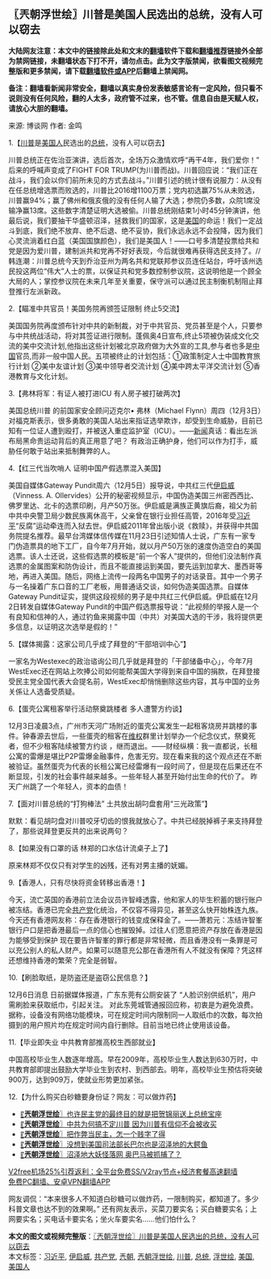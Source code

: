  <h2>〖兲朝浮世绘〗川普是美国人民选出的总统，没有人可以窃去</h2> <p class="notice"><b>大陆网友注意：本文中的链接除此处和文末的<a href="https://github.com/bannedbook/fanqiang" >翻墙</a>软件下载和<a href="https://github.com/killgcd/justmysocks/blob/master/README.md">翻墙推荐</a>链接外全部为禁网链接，未翻墙状态下打不开，请勿点击。此为文字版禁闻，欲看图文视频完整版和更多禁闻，请下载<a href="https://github.com/bannedbook/fanqiang">翻墙软件或APP</a>后翻墙上禁闻网。</p><p>备注：翻墙看新闻非常安全，翻墙以真实身份发表敏感言论有一定风险，但只看不说则没有任何风险，翻的人太多，政府管不过来，也不管。信息自由是天赋人权，请放心大胆的翻墙。</b></p>  <div class="entry"> <p>来源:&nbsp;博谈网                            作者:&nbsp;金鸣                           </p> <p>1.【<a href="https://www.bannedbook.org/bnews/tag/%e5%b7%9d%e6%99%ae/" class="st_tag internal_tag" rel="tag" title="标签 川普 下的日志">川普</a>是<a href="https://www.bannedbook.org/bnews/tag/%E7%BE%8E%E5%9B%BD%E4%BA%BA/" class="st_tag internal_tag" rel="tag" title="标签 美国人 下的日志">美国人</a>民选出的<a href="https://www.bannedbook.org/bnews/tag/%e6%80%bb%e7%bb%9f/" class="st_tag internal_tag" rel="tag" title="标签 总统 下的日志">总统</a>，没有人可以窃去】</p> <p></p> <p>川普总统正在佐治亚演讲，选后首次，全场万众激情欢呼“再干4年，我们爱你！” 后来的呼喊声变成了FIGHT FOR TRUMP(为川普而战)。川普回应说：“我们正在战斗，我们会以你们前所未见的方式去战斗。&#8221;川普引述的统计很有说服力：从没有在任总统增选票而败选的，川普比2016增1100万票；党内初选赢75%从未败选，川普赢94%；赢了佛州和俄亥俄的没有任何人输了大选；参院仍多数，众院1席没输净赢13席。这些数字清楚证明大选被偷。川普总统刚结束1小时45分钟演讲，他最后说，我们要抽干华盛顿沼泽，拯救我们的国家，这是<a href="https://www.bannedbook.org/bnews/tag/%e7%be%8e%e5%9b%bd/" class="st_tag internal_tag" rel="tag" title="标签 美国 下的日志">美国</a>的命运！我们一定战斗到底，我们绝不放弃、绝不后退、绝不妥协，我们永远永远不会投降，因为我们心灵流淌着红白蓝（美国国旗颜色），我们是美国人！——口号多清楚投票给共和党是因为爱川普，建制派共和党再不好好表现，今后就很难再获得选民支持了。//韩连潮：川普总统今天到乔治亚州为两名共和党联邦参议员连任站台，呼吁该州选民投这两位“伟大”人士的票，以保证共和党多数控制参议院，这说明他是一个顾全大局的人；掌控参议院在未来几年至关重要，保守派可以通过民主制衡机制阻止拜登推行左派新政。</p> <p>2.【瞄准中共官员！美国务院再颁签证限制 终止5交流】</p> <p></p> <p>美国国务院再度颁布针对中共的新制裁，对于中共官员、党员甚至是个人，只要参与中共统战活动，将对其签证进行限制。蓬佩奥4日宣布,终止5项被伪装成文化交流的美中交流计划,他指出这些计划被北京政府做为大外宣的工具,参与者也多是<span class='wp_keywordlink_affiliate'><a href="https://www.bannedbook.org/" title="中国" target="_blank">中国</a></span>官员,而非一般中国人民。五项被终止的计划包括：①政策制定人士中国教育旅行计划 ②美中友谊计划 ③美中领导者交流计划 ④美中跨太平洋交流计划 ⑤香港教育与文化计划。</p> <p>3.【弗林将军：有证人被打进ICU 有人房子被打破两次】</p> <p></p>  <p>美国总统川普 的前国家安全顾问迈克尔• 弗林（Michael Flynn）周四（12月3日）对福克斯表示，很多勇敢的美国人站出来指证选举欺诈，却受到生命威胁，目前已知有一位证人遭到殴打，并被送入重症监护室（ICU）。——<span class='wp_keywordlink_affiliate'><a href="https://www.bannedbook.org/" title="新闻">新闻</a></span>真话：看出左派布局黑命贵运动背后的真正用意了吧？ 有政治正确护身，他们可以作为打手，威胁任何敢于站出来抵制舞弊的人。</p> <p>4.【红三代当吹哨人 证明中国产假选票混入美国】</p> <p></p> <p>美国自媒体Gateway Pundit周六（12月5日）报导说，中共红三代<a href="https://www.bannedbook.org/bnews/tag/%e4%bc%8a%e5%90%af%e5%a8%81/" class="st_tag internal_tag" rel="tag" title="标签 伊启威 下的日志">伊启威</a>（Vinness. A. Ollervides）公开的秘密视频显示，中国伪造美国三州密西西比、佛罗里达、北卡的选票印刷，月产50万张。伊启威是满族正黄旗后裔，祖父为前中共中央警卫局少数民族离休高干，父亲曾在银行业担任高管，2016年受<a href="https://www.bannedbook.org/bnews/tag/%e4%b9%a0%e8%bf%91%e5%b9%b3/" class="st_tag internal_tag" rel="tag" title="标签 习近平 下的日志">习近平</a>“反腐”运动牵连而入狱去世。伊启威2011年曾出版小说《救赎》，并获得中共国务院提名推荐。最早台湾媒体信传媒在11月23日引述知情人士说，广东有一家专门伪造票具的地下工厂，自今年7月开始，就以月产50万张的速度伪造空白的美国选票。该人士还说，这些假选票的模板是“前一个客人”提供的，但他们没法制作真选票的金属图案和防伪设计，而且不能直接运到美国，要先运到加拿大、墨西哥等地，再进入美国。随后，网络上流传一段两名中国男子的对话录音。其中一个男子与一名操着广东口音的工厂老板，用普通话交谈，如何伪造美国选票。自媒体Gateway Pundit证实，提供这段视频的男子是中共红三代伊启威。伊启威在12月2日转发自媒体Gateway Pundit的中国产假选票报导说：“此视频的举报人是一个有良知和信神的人，通过钓鱼来揭露中国（中共）对美国大选的干涉，我将提供更多信息，以证明这次选举是假的！”</p> <p>5.【媒体揭露：这家公司几乎成了拜登的“干部培训中心”】</p> <p></p> <p>一家名为Westexec的政治谘询公司几乎就是拜登的「干部储备中心」，今年7月WestExec还在网站上吹捧公司如何能帮美国大学得到来自中国的捐款，在拜登接受民主党全国代表大会提名前，WestExec却悄悄删除这些内容，其与中国的业务关係让人选备受质疑。</p> <p>6.【蛋壳公寓租客举行活动祭奠跳楼者 多人遭警方约谈】</p> <p></p>  <p>12月3日凌晨3点，广州市天河广场附近的蛋壳公寓发生一起租客烧房并跳楼的事件。钟春源去世后，一些蛋壳的租客在<span class='wp_keywordlink_affiliate'><a href="https://www.bannedbook.org/bnews/weiquan/" title="维权" target="_blank">维权</a></span>群里计划举办一个纪念仪式，祭奠死者，但不少租客陆续被警方约谈 ，继而退出。——财经纵横：我一直都说，长租公寓的雷爆是堪比P2P雷爆金融事件，危害无穷。现在看来我的这个观点还在不断被验证。虽然蛋壳为代表的长租公寓已经雷爆有一段时间了，但是现在后果还在不断显现，引发的社会事件越来越多。一些年轻人甚至开始付出生命的代价了。 昨天广州跳了一个年轻人，资本的血债！</p> <p>7.【面对川普总统的“打狗棒法” 土共放出胡叼盘套用“三光政策”】</p> <p></p> <p>默默：看见胡叼盘对川普咬牙切齿的恨我就放心了。中共已经脱掉裤子来支持拜登了，那些说拜登更反共的出来说两句？</p> <p>8.【如果没有口罩的话 林郑的口水估计流桌子上了】</p> <p></p> <p>原来林郑不仅仅只有对学生的凶残，还有对男主播的妩媚。</p> <p>9.【香港人，只有尽快将资金转移出香港！】</p> <p></p>  <p>今天，流亡英国的香港前立法会议员许智峰透露，他和家人的毕生积蓄的银行账户被冻结。香港已完全<a href="https://www.bannedbook.org/bnews/tag/%e5%85%b1%e4%ba%a7%e5%85%9a/" class="st_tag internal_tag" rel="tag" title="标签 共产党 下的日志">共产党</a>化统治，不仅容不得异见，甚至这么快开始株连九族。今天还有香港网友称：存在香港银行的钱变成保释金了。——萧若元：冻结许智峯银行户口是把香港最后一点的信心也摧毁掉。过往人们愿意把资产存放在香港是因为能够受到保护 现在要告许智峯的罪行都是非常轻微，而且香港没有一条罪是可以充公别人的私人财产。如果可以随意充公那在香港所有人不就没有保障？凭这样还想维持香港的繁荣？完全是弱智。</p> <p>10.【刷脸取纸，是防盗还是盗窃公民信息？】</p> <p></p> <p>12月6日消息 日前据媒体报道，广东东莞有公厕安装了 “人脸识别供纸机”，用户需刷脸来获取纸巾，引起关注。 对此东莞城管通报回应称，初衷是为避免浪费。据称，设备没有网络功能模块，可在规定时间内限制同一人取纸巾的次数，每次拍摄到的用户照片均在规定时间内自行删除。目前当地已终止使用该设备。</p> <p>11.【毕业即失业 中共教育部推高校生西部就业】</p> <p></p> <p>中国高校毕业生人数逐年增高。早在2009年，高校毕业生人数达到630万时，中共教育部即提出鼓励大学毕业生到农村、到西部去。明年，高校毕业生预估将突破900万，达到909万，使就业形势更加紧张。</p> <p>12.【为什么购买白砂糖要身份证？网友：可以做炸药】</p> <p></p>  <ul class='op-related-articles' title='相关阅读'> <li><a href='https://www.bannedbook.org/bnews/ssgc/20201205/1442198.html' target='_blank'>〖<b>兲朝浮世绘</b>〗也许民主党的最终目的就是把贺锦丽送上总统宝座</a></li> <li><a href='https://www.bannedbook.org/bnews/ssgc/20201204/1441730.html' target='_blank'>〖<b>兲朝浮世绘</b>〗中共为何搞不定川普 因为川普有信仰不会被收买</a></li> <li><a href='https://www.bannedbook.org/bnews/ssgc/20201203/1441146.html' target='_blank'>〖<b>兲朝浮世绘</b>〗把作弊当民主，怎一个贱字了得</a></li> <li><a href='https://www.bannedbook.org/bnews/ssgc/20201202/1440502.html' target='_blank'>〖<b>兲朝浮世绘</b>〗没想到美国司法部长巴尔也是沼泽地的大鳄鱼</a></li> <li><a href='https://www.bannedbook.org/bnews/ssgc/20201201/1439836.html' target='_blank'>〖<b>兲朝浮世绘</b>〗沼泽地大妖怪落网 奥巴马被抓捕了？</a></li> </ul> <p class="texttj"> <a href="https://github.com/bannedbook/fanqiang/wiki/V2ray%E6%9C%BA%E5%9C%BA" target="_blank">V2free机场25%引荐返利：全平台免费SS/V2ray节点+经济套餐高速翻墙</a><br/> <a href="https://github.com/bannedbook/fanqiang/wiki/%E7%A6%81%E9%97%BB%E7%BD%91%E5%AE%89%E5%8D%93%E7%BF%BB%E5%A2%99%E6%96%B0%E9%97%BBAPP" target="_blank">免费PC翻墙、安卓VPN翻墙APP</a></p><p>网友调侃：“本来很多人不知道白砂糖可以做炸药，一限制购买，都知道了。多少科普文章也达不到的效果啊。” 还有网友表示，买菜刀要实名；买白糖要实名；上网要实名；买电话卡要实名；坐火车要实名……他们怕什么？</p><a name='sharetosocial'></a>       <div><b>本文的图文或视频完整版</b>：<a href='https://www.bannedbook.org/bnews/ssgc/20201207/1443281.html'>〖兲朝浮世绘〗川普是美国人民选出的总统，没有人可以窃去</a></div>  </div><!--END ENTRY--> <div class="postfooter"> <div>本文标签：<a href="https://www.bannedbook.org/bnews/tag/%e4%b9%a0%e8%bf%91%e5%b9%b3/" rel="tag">习近平</a>, <a href="https://www.bannedbook.org/bnews/tag/%e4%bc%8a%e5%90%af%e5%a8%81/" rel="tag">伊启威</a>, <a href="https://www.bannedbook.org/bnews/tag/%e5%85%b1%e4%ba%a7%e5%85%9a/" rel="tag">共产党</a>, <a href="https://www.bannedbook.org/bnews/tag/%e5%85%b2%e6%9c%9d/" rel="tag">兲朝</a>, <a href="https://www.bannedbook.org/bnews/tag/%e5%85%b2%e6%9c%9d%e6%b5%ae%e4%b8%96%e7%bb%98/" rel="tag">兲朝浮世绘</a>, <a href="https://www.bannedbook.org/bnews/tag/%e5%b7%9d%e6%99%ae/" rel="tag">川普</a>, <a href="https://www.bannedbook.org/bnews/tag/%e6%80%bb%e7%bb%9f/" rel="tag">总统</a>, <a href="https://www.bannedbook.org/bnews/tag/%E6%B5%AE%E4%B8%96%E7%BB%98/" rel="tag">浮世绘</a>, <a href="https://www.bannedbook.org/bnews/tag/%e7%be%8e%e5%9b%bd/" rel="tag">美国</a>, <a href="https://www.bannedbook.org/bnews/tag/%E7%BE%8E%E5%9B%BD%E4%BA%BA/" rel="tag">美国人</a></div>  </div><!--END POSTFOOTER--> 